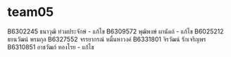 # team05
B6302245 ธนาวุฒิ ท่วมประจักษ์ - แก้ไข
B6309572 พุฒิพงษ์ ผานัดถ์ - แก้ไข
B6025212 ธยนวัฒน์ พรมกุล
B6327552 จรรยากรณ์ หมื่นหาวงค์
B6331801 จิรวัฒน์ รักเจริญพร
B6310851 อาชวัฒก์ ทองโรย - แก้ไข 